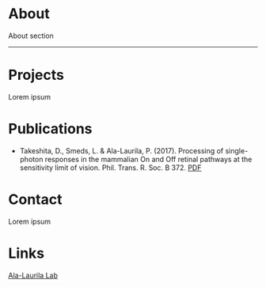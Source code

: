 # About 
About section
* * *
# Projects
Lorem ipsum

# Publications
* Takeshita, D., Smeds, L. & Ala-Laurila, P. (2017). Processing of single-photon responses in the mammalian On and Off retinal pathways at the sensitivity limit of vision. Phil. Trans. R. Soc. B 372. [PDF](http://ala-laurila.biosci.helsinki.fi/content/refs/takeshita_et_al_2017.pdf)

# Contact
Lorem ipsum

# Links
[Ala-Laurila Lab](http://ala-laurila.biosci.helsinki.fi/#home)

